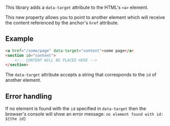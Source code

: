 This library adds a `data-target` attribute to the HTML's `<a>` element.

This new property allows you to point to another element which will receive the content referenced by the anchor's `href` attribute.

## Example

``` html
<a href="/some/page" data-target="content">some page</a>
<section id="content">
    <!-- CONTENT WILL BE PLACED HERE -->
</section>
```

The `data-target` attribute accepts a string that corresponds to the `id` of another element.

## Error handling

If no element is found with the `id` specified in `data-target` then the browser's console will show an error message: `no element found with id: ${the id}`
